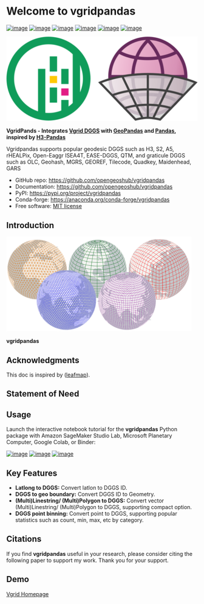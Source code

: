 # Welcome to vgridpandas

[![image](https://colab.research.google.com/assets/colab-badge.svg)](https://colab.research.google.com/github/opengeoshub/vgridpandas/blob/master)
[![image](https://studiolab.sagemaker.aws/studiolab.svg)](https://studiolab.sagemaker.aws/import/github/opengeoshub/vgridpandas/blob/master/docs/notebooks/00_intro.ipynb)
[![image](https://mybinder.org/badge_logo.svg)](https://mybinder.org/v2/gh/opengeoshub/vgridpandas/HEAD)
[![image](https://img.shields.io/pypi/v/vgridpandas.svg)](https://pypi.python.org/pypi/vgridpandas)
[![image](https://static.pepy.tech/badge/vgridpandas)](https://pepy.tech/project/vgridpandas)
[![image](https://img.shields.io/badge/License-MIT-yellow.svg)](https://opensource.org/licenses/MIT)

[![logo](https://raw.githubusercontent.com/opengeoshub/vgridtools/refs/heads/main/images/vgridpandas.svg)](https://github.com/opengeoshub/vgridtools/blob/main/images/vgridpandas.svg)


**VgridPands - Integrates [Vgrid DGGS](https://github.com/opengeoshub/vgrid) with [GeoPandas](https://github.com/geopandas/geopandas) and [Pandas](https://github.com/pandas-dev/pandas), inspired by [H3-Pandas](https://github.com/DahnJ/H3-Pandas/)**

Vgridpandas supports popular geodesic DGGS such as H3, S2, A5, rHEALPix, Open-Eaggr ISEA4T, EASE-DGGS, QTM, and graticule DGGS such as OLC, Geohash, MGRS, GEOREF, Tilecode, Quadkey, Maidenhead, GARS



-   GitHub repo: <https://github.com/opengeoshub/vgridpandas>
-   Documentation: <https://github.com/opengeoshub/vgridpandas>
-   PyPI: <https://pypi.org/project/vgridpandas>
-   Conda-forge: <https://anaconda.org/conda-forge/vgridpandas>
-   Free software: [MIT license](https://opensource.org/licenses/MIT)


## Introduction
[![vgridpandas](https://raw.githubusercontent.com/opengeoshub/vgridtools/main/images/readme/dggs.png)](https://github.com/opengeoshub/vgridtools/blob/main/images/readme/dggs.png)


**vgridpandas** 

## Acknowledgments

This doc is inspired by ([leafmap](https://leafmap.org/)).

## Statement of Need


## Usage

Launch the interactive notebook tutorial for the **vgridpandas** Python package with Amazon SageMaker Studio Lab, Microsoft Planetary Computer, Google Colab, or Binder:

[![image](https://studiolab.sagemaker.aws/studiolab.svg)](https://studiolab.sagemaker.aws/import/github/opengeoshub/vgridpandas/blob/master/docs/notebooks/00_intro.ipynb)
[![image](https://colab.research.google.com/assets/colab-badge.svg)](https://colab.research.google.com/github/opengeoshub/vgridpandas/blob/master)
[![image](https://mybinder.org/badge_logo.svg)](https://mybinder.org/v2/gh/opengeoshub/vgridpandas/HEAD)


## Key Features

- **Latlong to DGGS:** Convert latlon to DGGS ID.
- **DGGS to geo boundary:** Convert DGGS ID to Geometry.
- **(Multi)Linestring/ (Multi)Polygon to DGGS:** Convert vector (Multi)Linestring/ (Multi)Polygon to DGGS, supporting compact option.
- **DGGS point binning:** Convert point to DGGS, supporting popular statistics such as count, min, max, etc by category.


## Citations

If you find **vgridpandas** useful in your research, please consider citing the following paper to support my work. Thank you for your support.

## Demo

[Vgrid Homepage](https://vgrid.vn)
